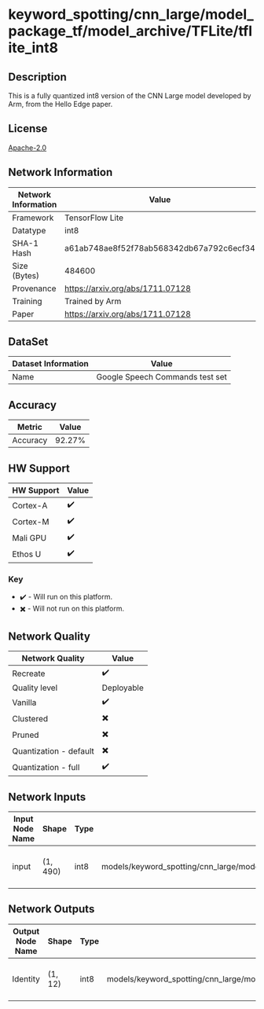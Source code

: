 # keyword_spotting/cnn_large/model_package_tf/model_archive/TFLite/tflite_int8

## Description
This is a fully quantized int8 version of the CNN Large model developed by Arm, from the Hello Edge paper.

## License
[Apache-2.0](https://spdx.org/licenses/Apache-2.0.html)

## Network Information
| Network Information | Value |
|---------------------|-------|
|  Framework          | TensorFlow Lite |
|  Datatype           | int8 |
|  SHA-1 Hash         | a61ab748ae8f52f78ab568342db67a792c6ecf34 |
|  Size (Bytes)       | 484600 |
|  Provenance         | https://arxiv.org/abs/1711.07128 |
|  Training           | Trained by Arm |
|  Paper | https://arxiv.org/abs/1711.07128 |

## DataSet
| Dataset Information | Value |
|--------|-------|
| Name | Google Speech Commands test set |

## Accuracy

| Metric | Value |
|--------|-------|
| Accuracy | 92.27% |

## HW Support
| HW Support   | Value |
|--------------|-------|
| Cortex-A |:heavy_check_mark:          |
| Cortex-M |:heavy_check_mark:          |
| Mali GPU |:heavy_check_mark:          |
| Ethos U  |:heavy_check_mark:          |

### Key
* :heavy_check_mark: - Will run on this platform.
* :heavy_multiplication_x: - Will not run on this platform.

## Network Quality
| Network Quality         | Value |
|-------------------------|-------|
|  Recreate               | :heavy_check_mark:    |
|  Quality level          | Deployable    |
|  Vanilla                | :heavy_check_mark:    |
|  Clustered              | :heavy_multiplication_x:    |
|  Pruned                 | :heavy_multiplication_x:    |
|  Quantization - default | :heavy_multiplication_x:    |
|  Quantization - full    | :heavy_check_mark:    |

## Network Inputs
| Input Node Name | Shape | Type | Example Path | Example Type | Example Shape | Example Use Case |
|-----------------|-------|-------|--------------|-------|-------|-----------------|
| input | (1, 490) | int8 | models/keyword_spotting/cnn_large/model_package_tf/model_archive/TFLite/tflite_int8/testing_input/input | int8 | [1, 490] | The input is a processed MFCCs |

## Network Outputs
| Output Node Name | Shape | Type | Example Path | Example Type | Example Shape | Example Use Case |
|-----------------|-------|-------|--------------|-------|-------|-----------------|
| Identity | (1, 12) | int8 | models/keyword_spotting/cnn_large/model_package_tf/model_archive/TFLite/tflite_int8/testing_output/Identity | int8 | [1, 12] | The probability on 12 keywords |
